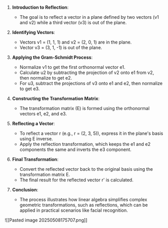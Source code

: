 
1. **Introduction to Reflection**:
    
    - The goal is to reflect a vector in a plane defined by two vectors (v1 and v2) while a third vector (v3) is out of the plane.
2. **Identifying Vectors**:
    
    - Vectors v1 = (1, 1, 1) and v2 = (2, 0, 1) are in the plane.
    - Vector v3 = (3, 1, -1) is out of the plane.
3. **Applying the Gram-Schmidt Process**:
    
    - Normalize v1 to get the first orthonormal vector e1.
    - Calculate u2 by subtracting the projection of v2 onto e1 from v2, then normalize to get e2.
    - For u3, subtract the projections of v3 onto e1 and e2, then normalize to get e3.
4. **Constructing the Transformation Matrix**:
    
    - The transformation matrix (E) is formed using the orthonormal vectors e1, e2, and e3.
5. **Reflecting a Vector**:
    
    - To reflect a vector r (e.g., r = (2, 3, 5)), express it in the plane's basis using E inverse.
    - Apply the reflection transformation, which keeps the e1 and e2 components the same and inverts the e3 component.
6. **Final Transformation**:
    
    - Convert the reflected vector back to the original basis using the transformation matrix E.
    - The final result for the reflected vector r' is calculated.
7. **Conclusion**:
    
    - The process illustrates how linear algebra simplifies complex geometric transformations, such as reflections, which can be applied in practical scenarios like facial recognition.

![[Pasted image 20250508175707.png]]